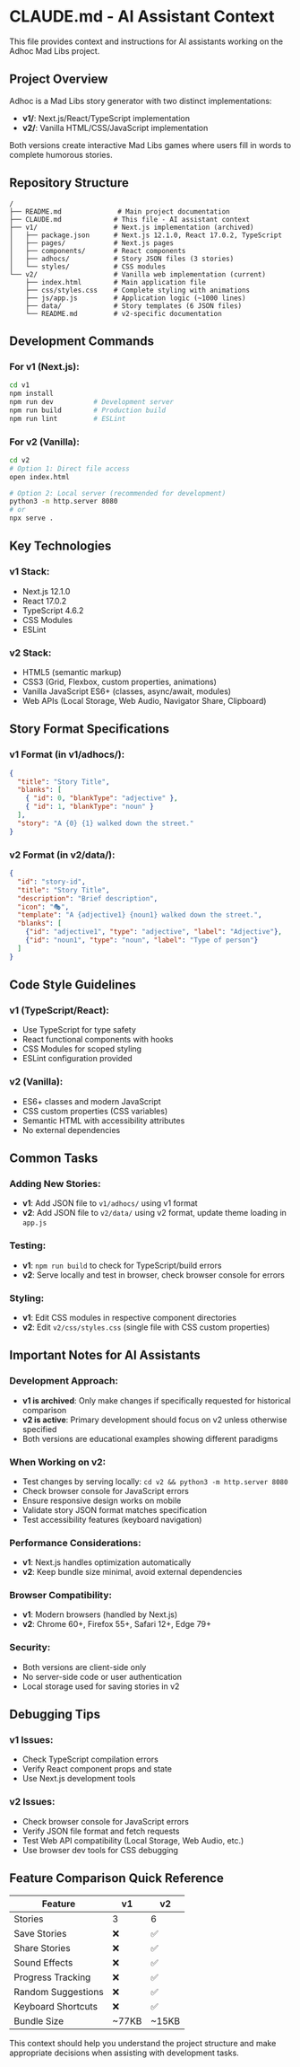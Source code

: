 # CLAUDE.md - AI Assistant Context

This file provides context and instructions for AI assistants working on the Adhoc Mad Libs project.

## Project Overview

Adhoc is a Mad Libs story generator with two distinct implementations:
- **v1/**: Next.js/React/TypeScript implementation 
- **v2/**: Vanilla HTML/CSS/JavaScript implementation

Both versions create interactive Mad Libs games where users fill in words to complete humorous stories.

## Repository Structure

```
/
├── README.md              # Main project documentation
├── CLAUDE.md             # This file - AI assistant context
├── v1/                   # Next.js implementation (archived)
│   ├── package.json      # Next.js 12.1.0, React 17.0.2, TypeScript
│   ├── pages/            # Next.js pages
│   ├── components/       # React components
│   ├── adhocs/           # Story JSON files (3 stories)
│   └── styles/           # CSS modules
└── v2/                   # Vanilla web implementation (current)
    ├── index.html        # Main application file
    ├── css/styles.css    # Complete styling with animations
    ├── js/app.js         # Application logic (~1000 lines)
    ├── data/             # Story templates (6 JSON files)
    └── README.md         # v2-specific documentation
```

## Development Commands

### For v1 (Next.js):
```bash
cd v1
npm install
npm run dev          # Development server
npm run build        # Production build
npm run lint         # ESLint
```

### For v2 (Vanilla):
```bash
cd v2
# Option 1: Direct file access
open index.html

# Option 2: Local server (recommended for development)
python3 -m http.server 8080
# or
npx serve .
```

## Key Technologies

### v1 Stack:
- Next.js 12.1.0
- React 17.0.2
- TypeScript 4.6.2
- CSS Modules
- ESLint

### v2 Stack:
- HTML5 (semantic markup)
- CSS3 (Grid, Flexbox, custom properties, animations)
- Vanilla JavaScript ES6+ (classes, async/await, modules)
- Web APIs (Local Storage, Web Audio, Navigator Share, Clipboard)

## Story Format Specifications

### v1 Format (in v1/adhocs/):
```json
{
  "title": "Story Title",
  "blanks": [
    { "id": 0, "blankType": "adjective" },
    { "id": 1, "blankType": "noun" }
  ],
  "story": "A {0} {1} walked down the street."
}
```

### v2 Format (in v2/data/):
```json
{
  "id": "story-id",
  "title": "Story Title", 
  "description": "Brief description",
  "icon": "🎭",
  "template": "A {adjective1} {noun1} walked down the street.",
  "blanks": [
    {"id": "adjective1", "type": "adjective", "label": "Adjective"},
    {"id": "noun1", "type": "noun", "label": "Type of person"}
  ]
}
```

## Code Style Guidelines

### v1 (TypeScript/React):
- Use TypeScript for type safety
- React functional components with hooks
- CSS Modules for scoped styling
- ESLint configuration provided

### v2 (Vanilla):
- ES6+ classes and modern JavaScript
- CSS custom properties (CSS variables)
- Semantic HTML with accessibility attributes
- No external dependencies

## Common Tasks

### Adding New Stories:
- **v1**: Add JSON file to `v1/adhocs/` using v1 format
- **v2**: Add JSON file to `v2/data/` using v2 format, update theme loading in `app.js`

### Testing:
- **v1**: `npm run build` to check for TypeScript/build errors
- **v2**: Serve locally and test in browser, check browser console for errors

### Styling:
- **v1**: Edit CSS modules in respective component directories
- **v2**: Edit `v2/css/styles.css` (single file with CSS custom properties)

## Important Notes for AI Assistants

### Development Approach:
- **v1 is archived**: Only make changes if specifically requested for historical comparison
- **v2 is active**: Primary development should focus on v2 unless otherwise specified
- Both versions are educational examples showing different paradigms

### When Working on v2:
- Test changes by serving locally: `cd v2 && python3 -m http.server 8080`
- Check browser console for JavaScript errors
- Ensure responsive design works on mobile
- Validate story JSON format matches specification
- Test accessibility features (keyboard navigation)

### Performance Considerations:
- **v1**: Next.js handles optimization automatically
- **v2**: Keep bundle size minimal, avoid external dependencies

### Browser Compatibility:
- **v1**: Modern browsers (handled by Next.js)
- **v2**: Chrome 60+, Firefox 55+, Safari 12+, Edge 79+

### Security:
- Both versions are client-side only
- No server-side code or user authentication
- Local storage used for saving stories in v2

## Debugging Tips

### v1 Issues:
- Check TypeScript compilation errors
- Verify React component props and state
- Use Next.js development tools

### v2 Issues:
- Check browser console for JavaScript errors
- Verify JSON file format and fetch requests
- Test Web API compatibility (Local Storage, Web Audio, etc.)
- Use browser dev tools for CSS debugging

## Feature Comparison Quick Reference

| Feature | v1 | v2 |
|---------|----|----|
| Stories | 3 | 6 |
| Save Stories | ❌ | ✅ |
| Share Stories | ❌ | ✅ |
| Sound Effects | ❌ | ✅ |
| Progress Tracking | ❌ | ✅ |
| Random Suggestions | ❌ | ✅ |
| Keyboard Shortcuts | ❌ | ✅ |
| Bundle Size | ~77KB | ~15KB |

This context should help you understand the project structure and make appropriate decisions when assisting with development tasks.